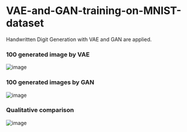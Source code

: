# VAE-and-GAN-training-on-MNIST-dataset
Handwritten Digit Generation with VAE and GAN are applied.

### 100 generated image by VAE
![image](https://user-images.githubusercontent.com/81170575/197234304-714ac869-5287-439c-ac74-d946a2af1d4a.png)

### 100 generated images by GAN
![image](https://user-images.githubusercontent.com/81170575/197234419-b742a289-6db1-4cfb-9732-af6c6d278903.png)

### Qualitative comparison
![image](https://user-images.githubusercontent.com/81170575/197234511-16293864-6ebd-413e-a703-0343c3525e49.png)
